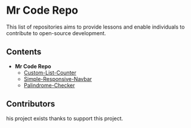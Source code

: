 # Mr Code Repo

This list of repositories aims to provide lessons and enable individuals to contribute to open-source development.

## Contents

- <b>Mr Code Repo</b>
  - [Custom-List-Counter](#contents)
  - [Simple-Responsive-Navbar](#contents)
  - [Palindrome-Checker](#contents)

## Contributors

his project exists thanks to support this project.
